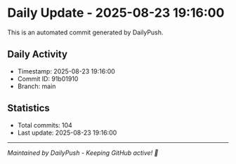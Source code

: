 # Daily Update - 2025-08-23 19:16:00

This is an automated commit generated by DailyPush.

## Daily Activity
- Timestamp: 2025-08-23 19:16:00
- Commit ID: 91b01910
- Branch: main

## Statistics
- Total commits: 104
- Last update: 2025-08-23 19:16:00

---
*Maintained by DailyPush - Keeping GitHub active! 🚀*
